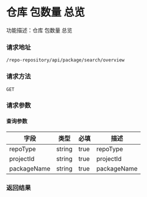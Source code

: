 # 仓库 包数量 总览
功能描述：仓库 包数量 总览

### 请求地址
```
/repo-repository/api/package/search/overview
```

### 请求方法
`GET`
### 请求参数

#### 查询参数

| 字段 | 类型 | 必填 | 描述 |
| -------- | -------- | -------- | -------- |
| repoType     | string   | true       | repoType |
| projectId     | string   | true       | projectId |
| packageName     | string   | true       | packageName |



### 返回结果

